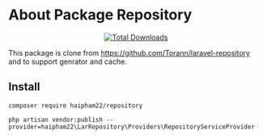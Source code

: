 # About Package Repository

<p align="center">
<a href="https://packagist.org/packages/haipham22/repository"><img src="https://img.shields.io/packagist/dt/haipham22/repository" alt="Total Downloads"></a>
</p>

This package is clone from https://github.com/Torann/laravel-repository and to support genrator and cache.

## Install

```
composer require haipham22/repository
```

```
php artisan vendor:publish --provider=haipham22\LarRepository\Providers\RepositoryServiceProvider
```
